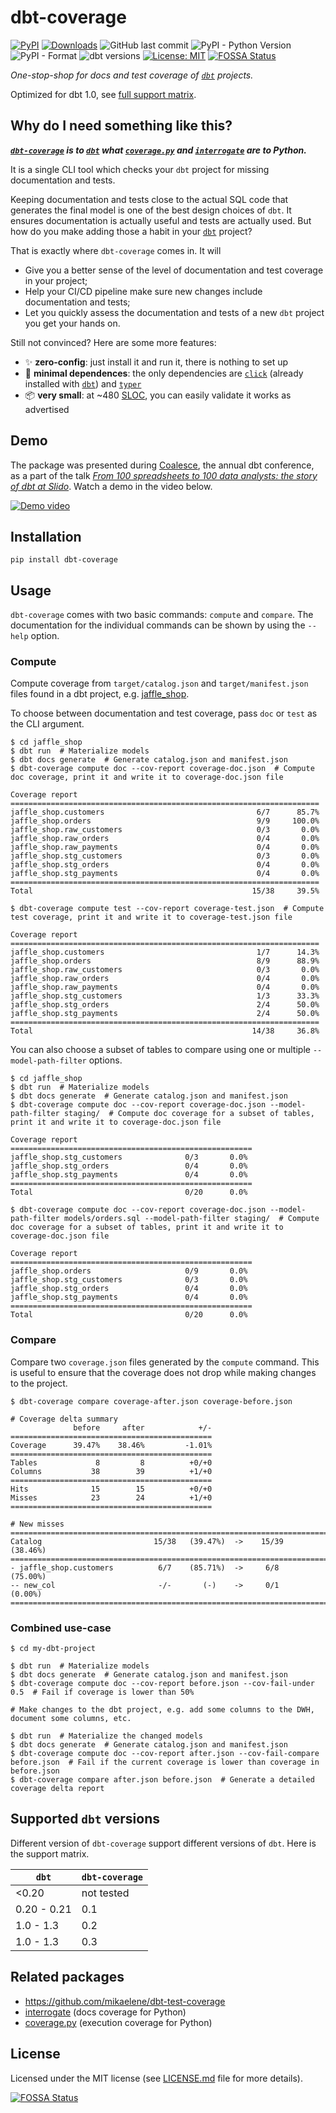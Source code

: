 # dbt-coverage

<a href="https://pypi.org/project/dbt-coverage/"><img alt="PyPI" src="https://img.shields.io/pypi/v/dbt-coverage"></a>
<a href="https://pepy.tech/project/dbt-coverage"><img alt="Downloads" src="https://pepy.tech/badge/dbt-coverage"></a>
![GitHub last commit](https://img.shields.io/github/last-commit/slidoapp/dbt-coverage)
![PyPI - Python Version](https://img.shields.io/pypi/pyversions/dbt-coverage)
![PyPI - Format](https://img.shields.io/pypi/format/dbt-coverage)
![dbt versions](https://img.shields.io/badge/dbt-1.0-blue)
<a href="https://github.com/slidoapp/dbt-coverage/blob/main/LICENSE.md"><img alt="License: MIT" src="https://img.shields.io/github/license/slidoapp/dbt-coverage"></a>
[![FOSSA Status](https://app.fossa.com/api/projects/git%2Bgithub.com%2Fslidoapp%2Fdbt-coverage.svg?type=shield)](https://app.fossa.com/projects/git%2Bgithub.com%2Fslidoapp%2Fdbt-coverage?ref=badge_shield)


_One-stop-shop for docs and test coverage of [`dbt`](https://github.com/dbt-labs/dbt) projects._

Optimized for dbt 1.0, see [full support matrix](#supported-dbt-versions).

## Why do I need something like this?

_**[`dbt-coverage`](https://github.com/slidoapp/dbt-coverage) is to [`dbt`](https://github.com/dbt-labs/dbt) what [`coverage.py`](https://github.com/nedbat/coveragepy) and [`interrogate`](https://interrogate.readthedocs.io/en/latest/) are to Python.**_

It is a single CLI tool which checks your `dbt` project for missing documentation and tests.

Keeping documentation and tests close to the actual SQL code that generates the final model is one of the best design choices of `dbt`. It ensures documentation is actually useful and tests are actually used. But how do you make adding those a habit in your [`dbt`](https://github.com/dbt-labs/dbt) project?

That is exactly where `dbt-coverage` comes in. It will

- Give you a better sense of the level of documentation and test coverage in your project;
- Help your CI/CD pipeline make sure new changes include documentation and tests;
- Let you quickly assess the documentation and tests of a new `dbt` project you get your hands on.

Still not convinced? Here are some more features:

- ✨ **zero-config**: just install it and run it, there is nothing to set up
- 🏁 **minimal dependences**: the only dependencies are [`click`](https://click.palletsprojects.com/en/8.0.x/) (already installed with [`dbt`](https://github.com/dbt-labs/dbt)) and [`typer`](https://typer.tiangolo.com/tutorial/)
- 📦 **very small**: at ~480 [SLOC](https://en.wikipedia.org/wiki/Source_lines_of_code), you can easily validate it works as advertised


## Demo
The package was presented during [Coalesce](https://coalesce.getdbt.com/),
the annual dbt conference, as a part of the talk
[_From 100 spreadsheets to 100 data analysts: the story of dbt at Slido_](https://www.getdbt.com/coalesce-2021/from-spreadsheets-to-data-analysts-the-story-of-dbt-at-slido/).
Watch a demo in the video below.

[![Demo video](assets/demo.png)](https://youtu.be/YA0yqYSs9BQ?t=936)

## Installation

```
pip install dbt-coverage
```

## Usage

`dbt-coverage` comes with two basic commands: `compute` and `compare`. The
documentation for the individual commands can be shown by using the `--help`
option.

### Compute

Compute coverage from `target/catalog.json` and `target/manifest.json` files
found in a dbt project, e.g.
[jaffle_shop](https://github.com/dbt-labs/jaffle_shop). 

To choose between documentation and test coverage, pass `doc` or `test` as the CLI argument.

```console
$ cd jaffle_shop
$ dbt run  # Materialize models
$ dbt docs generate  # Generate catalog.json and manifest.json
$ dbt-coverage compute doc --cov-report coverage-doc.json  # Compute doc coverage, print it and write it to coverage-doc.json file

Coverage report
=====================================================================
jaffle_shop.customers                                  6/7      85.7%
jaffle_shop.orders                                     9/9     100.0%
jaffle_shop.raw_customers                              0/3       0.0%
jaffle_shop.raw_orders                                 0/4       0.0%
jaffle_shop.raw_payments                               0/4       0.0%
jaffle_shop.stg_customers                              0/3       0.0%
jaffle_shop.stg_orders                                 0/4       0.0%
jaffle_shop.stg_payments                               0/4       0.0%
=====================================================================
Total                                                 15/38     39.5%

$ dbt-coverage compute test --cov-report coverage-test.json  # Compute test coverage, print it and write it to coverage-test.json file

Coverage report
=====================================================================
jaffle_shop.customers                                  1/7      14.3%
jaffle_shop.orders                                     8/9      88.9%
jaffle_shop.raw_customers                              0/3       0.0%
jaffle_shop.raw_orders                                 0/4       0.0%
jaffle_shop.raw_payments                               0/4       0.0%
jaffle_shop.stg_customers                              1/3      33.3%
jaffle_shop.stg_orders                                 2/4      50.0%
jaffle_shop.stg_payments                               2/4      50.0%
=====================================================================
Total                                                 14/38     36.8%
```

You can also choose a subset of tables to compare using one or multiple `--model-path-filter` options.

```console
$ cd jaffle_shop
$ dbt run  # Materialize models
$ dbt docs generate  # Generate catalog.json and manifest.json
$ dbt-coverage compute doc --cov-report coverage-doc.json --model-path-filter staging/  # Compute doc coverage for a subset of tables, print it and write it to coverage-doc.json file

Coverage report
======================================================
jaffle_shop.stg_customers              0/3       0.0%
jaffle_shop.stg_orders                 0/4       0.0%
jaffle_shop.stg_payments               0/4       0.0%
======================================================
Total                                  0/20      0.0%

$ dbt-coverage compute doc --cov-report coverage-doc.json --model-path-filter models/orders.sql --model-path-filter staging/  # Compute doc coverage for a subset of tables, print it and write it to coverage-doc.json file

Coverage report
======================================================
jaffle_shop.orders                     0/9       0.0%
jaffle_shop.stg_customers              0/3       0.0%
jaffle_shop.stg_orders                 0/4       0.0%
jaffle_shop.stg_payments               0/4       0.0%
======================================================
Total                                  0/20      0.0%
```

### Compare

Compare two `coverage.json` files generated by the `compute` command. This is
useful to ensure that the coverage does not drop while making changes to the
project.

```console
$ dbt-coverage compare coverage-after.json coverage-before.json

# Coverage delta summary
              before     after            +/-
=============================================
Coverage      39.47%    38.46%         -1.01%
=============================================
Tables             8         8          +0/+0
Columns           38        39          +1/+0
=============================================
Hits              15        15          +0/+0
Misses            23        24          +1/+0
=============================================

# New misses
=========================================================================
Catalog                         15/38   (39.47%)  ->    15/39   (38.46%) 
=========================================================================
- jaffle_shop.customers          6/7    (85.71%)  ->     6/8    (75.00%) 
-- new_col                       -/-       (-)    ->     0/1     (0.00%) 
=========================================================================
```

### Combined use-case

```console
$ cd my-dbt-project

$ dbt run  # Materialize models
$ dbt docs generate  # Generate catalog.json and manifest.json
$ dbt-coverage compute doc --cov-report before.json --cov-fail-under 0.5  # Fail if coverage is lower than 50%

# Make changes to the dbt project, e.g. add some columns to the DWH, document some columns, etc.

$ dbt run  # Materialize the changed models
$ dbt docs generate  # Generate catalog.json and manifest.json
$ dbt-coverage compute doc --cov-report after.json --cov-fail-compare before.json  # Fail if the current coverage is lower than coverage in before.json
$ dbt-coverage compare after.json before.json  # Generate a detailed coverage delta report
```

## Supported `dbt` versions

Different version of `dbt-coverage` support different versions of `dbt`. Here is
the support matrix.

| `dbt`       | `dbt-coverage` |
|-------------|----------------|
| <0.20       | not tested     |
| 0.20 - 0.21 | 0.1            |
| 1.0 - 1.3   | 0.2            |
| 1.0 - 1.3   | 0.3            |

## Related packages

- https://github.com/mikaelene/dbt-test-coverage
- [interrogate](https://interrogate.readthedocs.io/en/latest/) (docs coverage for Python)
- [coverage.py](https://github.com/nedbat/coveragepy) (execution coverage for Python)

## License

Licensed under the MIT license (see [LICENSE.md](LICENSE.md) file for more
details).

[![FOSSA Status](https://app.fossa.com/api/projects/git%2Bgithub.com%2Fslidoapp%2Fdbt-coverage.svg?type=large)](https://app.fossa.com/projects/git%2Bgithub.com%2Fslidoapp%2Fdbt-coverage?ref=badge_large)
